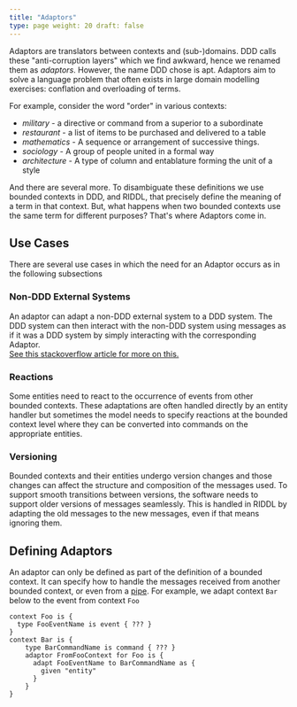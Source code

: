```yaml
---
title: "Adaptors"
type: page weight: 20 draft: false
---
```

Adaptors are translators between contexts and (sub-)domains. 
DDD calls these "anti-corruption layers" which we find awkward, hence we
renamed them as _adaptors_.  However, the name DDD chose is apt.  Adaptors aim to 
solve a language problem that often exists in large domain modelling exercises: 
conflation and overloading of terms.

For example, consider the word "order" in various contexts:
* _military_ - a directive or command from a superior to a subordinate
* _restaurant_ - a list of items to be purchased and delivered to a table
* _mathematics_ - A sequence or arrangement of successive things.
* _sociology_ - A group of people united in a formal way
* _architecture_ -  A type of column and entablature forming the unit of a style

And there are several more. To disambiguate these definitions we use bounded contexts in DDD, 
and RIDDL, that precisely define the meaning of a term in that context. But, what happens when 
two bounded contexts use the same term for different purposes? That's where Adaptors come in. 

## Use Cases
There are several use cases in which the need for an Adaptor occurs as in the following subsections

### Non-DDD External Systems
An adaptor can adapt a non-DDD external system to a DDD system. The DDD system can then interact
with the non-DDD system using messages as if it was a DDD system by simply interacting with the 
corresponding Adaptor.  
[See this stackoverflow article for more on this.](https://stackoverflow.com/questions/909264/ddd-anti-corruption-layer-how-to)

### Reactions
Some entities need to react to the occurrence of events from other bounded contexts. These 
adaptations are often handled directly by an entity handler but sometimes the model needs to
specify reactions at the bounded context level where they can be converted into commands on 
the appropriate entities. 

### Versioning
Bounded contexts and their entities undergo version changes and those changes can affect the 
structure and composition of the messages used.  To support smooth transitions between versions, 
the software needs to support older versions of messages seamlessly. This is handled in
RIDDL by adapting the old messages to the new messages, even if that means ignoring them.

## Defining Adaptors
An adaptor can only be defined as part of the definition of a bounded context. It can specify 
how to handle the messages received from another bounded context, or even from a 
[pipe](../../streaming/pipe). 
For example, we adapt context `Bar` below to the event from context `Foo`
```riddl
context Foo is {
  type FooEventName is event { ??? }
}
context Bar is {
    type BarCommandName is command { ??? }
    adaptor FromFooContext for Foo is {
      adapt FooEventName to BarCommandName as {
        given "entity"
      }
    }
}
```


